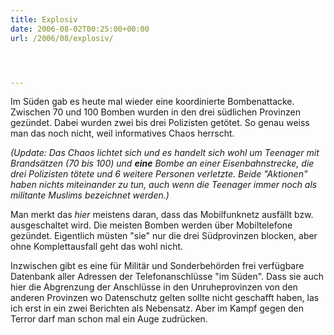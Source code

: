 ```yaml
---
title: Explosiv
date: 2006-08-02T00:25:00+00:00
url: /2006/08/explosiv/




---
```

Im Süden gab es heute mal wieder eine koordinierte Bombenattacke. Zwischen 70 und 100 Bomben wurden in den drei südlichen Provinzen gezündet. Dabei wurden zwei bis drei Polizisten getötet. So genau weiss man das noch nicht, weil informatives Chaos herrscht.

_(Update: Das Chaos lichtet sich und es handelt sich wohl um Teenager mit Brandsätzen (70 bis 100) und **eine** Bombe an einer Eisenbahnstrecke, die drei Polizisten tötete und 6 weitere Personen verletzte. Beide "Aktionen" haben nichts miteinander zu tun, auch wenn die Teenager immer noch als militante Muslims bezeichnet werden.)_

Man merkt das _hier_ meistens daran, dass das Mobilfunknetz ausfällt bzw. ausgeschaltet wird. Die meisten Bomben werden über Mobiltelefone gezündet. Eigentlich müsten "sie" nur die drei Südprovinzen blocken, aber ohne Komplettausfall geht das wohl nicht.

Inzwischen gibt es eine für Militär und Sonderbehörden frei verfügbare Datenbank aller Adressen der Telefonanschlüsse "im Süden". Dass sie auch hier die Abgrenzung der Anschlüsse in den Unruheprovinzen von den anderen Provinzen wo Datenschutz gelten sollte nicht geschafft haben, las ich erst in ein zwei Berichten als Nebensatz. Aber im Kampf gegen den Terror darf man schon mal ein Auge zudrücken.
